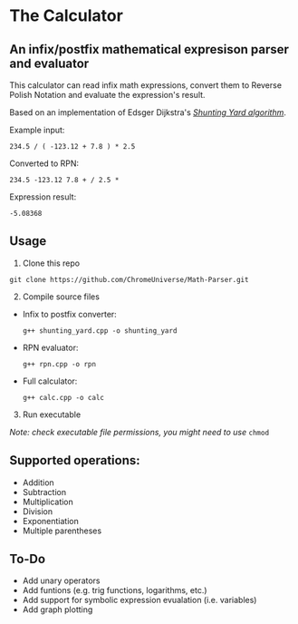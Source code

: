 # The Calculator

## An infix/postfix mathematical expresison parser and evaluator

This calculator can read infix math expressions, convert them to Reverse Polish Notation and evaluate the expression's result.

Based on an implementation of Edsger Dijkstra's [_Shunting Yard algorithm_](https://en.wikipedia.org/wiki/Shunting-yard_algorithm).

Example input:

`234.5 / ( -123.12 + 7.8 ) * 2.5`

Converted to RPN:

`234.5 -123.12 7.8 + / 2.5 *`

Expression result:

`-5.08368`


## Usage

1. Clone this repo

`git clone https://github.com/ChromeUniverse/Math-Parser.git`

2. Compile source files

* Infix to postfix converter:

  `g++ shunting_yard.cpp -o shunting_yard`

* RPN evaluator:

  `g++ rpn.cpp -o rpn`

* Full calculator:

  `g++ calc.cpp -o calc`


3. Run executable

_Note: check executable file permissions, you might need to use_ `chmod`


## Supported operations:

* Addition
* Subtraction
* Multiplication
* Division
* Exponentiation
* Multiple parentheses

## To-Do

* Add unary operators
* Add funtions (e.g. trig functions, logarithms, etc.)
* Add support for symbolic expression evualation (i.e. variables)
* Add graph plotting
